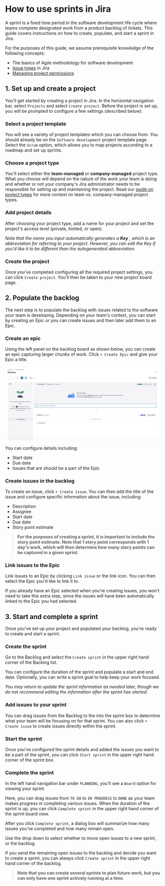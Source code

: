 # How to use sprints in Jira

A sprint is a fixed time period in the software development life cycle where teams complete designated work from a product backlog of tickets. This guide covers instructions on how to create, populate, and start a sprint in Jira. 

For the purposes of this guide, we assume prerequisite knowledge of the following concepts:

- The basics of Agile methodology for software development
- [Issue types](/support-articles/issue-types) in Jira 
- [Managing project permissions](/support-articles/project-permissions)

## 1. Set up and create a project

You'll get started by creating a project in Jira. In the horizontal navigation bar, select `Projects` and select `Create project`. Before the project is set up, you will be prompted to configure a few settings (described below).

### Select a project template

You will see a variety of project templates which you can choose from. You should already be on the `Software development` project template page. Select the `Scrum` option, which allows you to map projects according to a roadmap and set up sprints. 

### Choose a project type

You'll select either the **team-managed** or **company-managed** project type. What you choose will depend on the nature of the work your team is doing and whether or not your company's Jira administrator needs to be responsible for setting up and maintaining the project. Read our [guide on project types](/support-articles/project-types) for more context on team vs. company-managed project types. 

### Add project details

After choosing your project type, add a name for your project and set the project's access level (private, limited, or open). 

*Note that the name you input automatically generates a **Key** , which is an abbreviation for referring to your project. However, you can edit the Key if you'd like it to be different than the autogenerated abbreviation.*

### Create the project 

Once you've completed configuring all the required project settings, you can click `Create project`. You'll then be taken to your new project board page. 

## 2. Populate the backlog 

The next step is to populate the backlog with issues related to the software your team is developing. Depending on your team's context, you can start by creating an Epic *or* you can create issues and then later add them to an Epic. 

### Create an epic

Using the left panel on the backlog board as shown below, you can create an epic capturing larger chunks of work. Click `+ Create Epic` and give your Epic a title. 

![create-epic-screenshot](./images/create-epic.png)

You can configure details including:
- Start date
- Due date
- Issues that are should be a part of the Epic

### Create issues in the backlog 

To create an issue, click `+ Create issue`. You can then add the title of the issue and configure specific information about the issue, including:

- Description
- Assignee
- Start date
- Due date
- Story point estimate

> **For the purposes of creating a sprint, it is important to include the story point estimate. Note that 1 story point corresponds with 1 day's work, which will then determine how many story points can be captured in a given sprint.**

### Link issues to the Epic

Link issues to an Epic by clicking `Link issue` or the link icon. You can then select the Epic you'd like to link it to. 

If you already have an Epic selected when you're creating issues, you won't need to take this extra step, since the issues will have been automatically linked to the Epic you had selected.

## 3. Start and complete a sprint

Once you've set up your project and populated your backlog, you're ready to create and start a sprint.

### Create the sprint 
Go to the Backlog and select the `Create sprint` in the upper right hand corner of the Backlog list.

You can configure the duration of the sprint and populate a start and end date. Optionally, you can write a sprint goal to help keep your work focused. 

*You may return to update the sprint information as needed later, though we do not recommend editing the information after the sprint has started.*

### Add issues to your sprint

You can drag issues from the Backlog to the into the sprint box to determine what your team will be focusing on for that sprint. You can also click `+ Create issue` to create issues directly within the sprint. 

### Start the sprint

Once you've configured the sprint details and added the issues you want to be a part of the sprint, you can click `Start sprint` in the upper right hand corner of the sprint box. 
 
### Complete the sprint

In the left hand navigation bar under `PLANNING`, you'll see a `Board` option for viewing your sprint. 

Here, you can drag issues from `TO DO` to `IN PROGRESS` to `DONE` as your team makes progress in completing various issues. When the duration of the sprint is up, you can click `Complete sprint` in the upper right hand corner of the sprint board view. 

After you click `Complete sprint`, a dialog box will summarize how many issues you've completed and how many remain open. 

Use the drop down to select whether to move open issues to a new sprint, or the backlog. 

If you send the remaining open issues to the backlog and decide you want to create a sprint, you can always click `Create sprint` in the upper right hand corner of the backlog. 

> **Note that you can create several sprints to plan future work, but you can only have one sprint actively running at a time.** 




